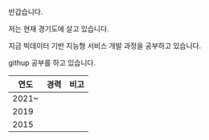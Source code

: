 반갑습니다. 

저는 현재 경기도에 살고 있습니다. 

지금 빅데이터 기반 지능형 서비스 개발 과정을 공부하고 있습니다. 

githup 공부를 하고 있습니다. 

| 연도  | 경력 | 비고 |
| ----- | ---- | ---- |
| 2021~ |      |      |
| 2019  |      |      |
| 2015  |      |      |

